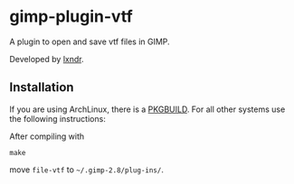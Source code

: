 gimp-plugin-vtf
===============

A plugin to open and save vtf files in GIMP.

Developed by [lxndr](https://github.com/lxndr).

## Installation
If you are using ArchLinux, there is a [PKGBUILD](https://gist.github.com/Rahix/a297457945ab236551c9ffbe5f6b9052).
For all other systems use the following instructions:

After compiling with

```console
make
```

move `file-vtf` to `~/.gimp-2.8/plug-ins/`.

